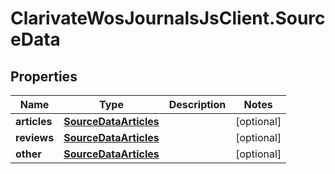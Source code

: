 # ClarivateWosJournalsJsClient.SourceData

## Properties

Name | Type | Description | Notes
------------ | ------------- | ------------- | -------------
**articles** | [**SourceDataArticles**](SourceDataArticles.md) |  | [optional] 
**reviews** | [**SourceDataArticles**](SourceDataArticles.md) |  | [optional] 
**other** | [**SourceDataArticles**](SourceDataArticles.md) |  | [optional] 


